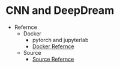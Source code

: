# CNN and DeepDream

* Refernce
    * Docker
        - pytorch and jupyterlab
        - [Docker Refernce](https://pystyle.info/docker-create-jupyterlab-environment/)
    * Source
        - [Source Refernce](https://www.kaggle.com/code/carloalbertobarbano/convolutional-network-visualizations-deep-dream/notebook)
